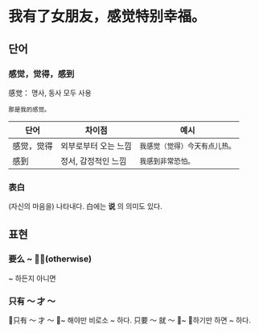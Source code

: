 # 我有了女朋友，感觉特别幸福。
## 단어
### 感觉，觉得，感到
感觉： 명사, 동사 모두 사용
```
那是我的感觉。
```
|단어|차이점|예시|
|---|----|---|
|感觉，觉得|외부로부터 오는 느낌|```我感觉（觉得）今天有点儿热。```|
|感到| 정서, 감정적인 느낌|```我感到非常恐怕。```|

### 表白
(자신의 마음을) 나타내다.
白에는 __说__ 의 의미도 있다.

## 표현
### 要么 ~ (otherwise)
~ 하든지 아니면

### 只有 ～ 才 ～
只有 ～ 才 ～
~ 해야만 비로소 ~ 하다.
只要 ～ 就 ～
~ 하기만 하면 ~ 하다.

